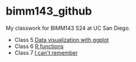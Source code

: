 # bimm143_github
My classwork for BIMM143 S24 at UC San Diego.

- Class 5 [Data visualization with ggplot](https://github.com/jkrobins/bimm143_github/blob/main/class05/Class%205%20Data%20Visualization%20with%20ggplot.pdf)
- Class 6 [R  functions](https://github.com/jkrobins/bimm143_github/blob/main/class06/Class%206%20HW.pdf)
- Class 7 [I can't remember](https://github.com/jkrobins/bimm143_github/blob/main/class07/Class%207%20Hands%20on%20Wksht.pdf)

